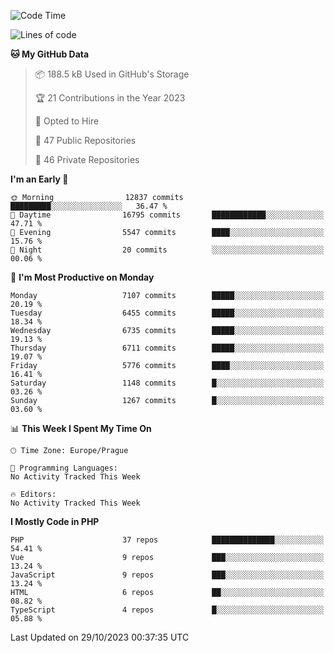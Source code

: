 <!--START_SECTION:waka-->
![Code Time](http://img.shields.io/badge/Code%20Time-1%2C583%20hrs%2058%20mins-blue)

![Lines of code](https://img.shields.io/badge/From%20Hello%20World%20I%27ve%20Written-11.4%20million%20lines%20of%20code-blue)

**🐱 My GitHub Data** 

> 📦 188.5 kB Used in GitHub's Storage 
 > 
> 🏆 21 Contributions in the Year 2023
 > 
> 💼 Opted to Hire
 > 
> 📜 47 Public Repositories 
 > 
> 🔑 46 Private Repositories 
 > 
**I'm an Early 🐤** 

```text
🌞 Morning                12837 commits       █████████░░░░░░░░░░░░░░░░   36.47 % 
🌆 Daytime                16795 commits       ████████████░░░░░░░░░░░░░   47.71 % 
🌃 Evening                5547 commits        ████░░░░░░░░░░░░░░░░░░░░░   15.76 % 
🌙 Night                  20 commits          ░░░░░░░░░░░░░░░░░░░░░░░░░   00.06 % 
```
📅 **I'm Most Productive on Monday** 

```text
Monday                   7107 commits        █████░░░░░░░░░░░░░░░░░░░░   20.19 % 
Tuesday                  6455 commits        █████░░░░░░░░░░░░░░░░░░░░   18.34 % 
Wednesday                6735 commits        █████░░░░░░░░░░░░░░░░░░░░   19.13 % 
Thursday                 6711 commits        █████░░░░░░░░░░░░░░░░░░░░   19.07 % 
Friday                   5776 commits        ████░░░░░░░░░░░░░░░░░░░░░   16.41 % 
Saturday                 1148 commits        █░░░░░░░░░░░░░░░░░░░░░░░░   03.26 % 
Sunday                   1267 commits        █░░░░░░░░░░░░░░░░░░░░░░░░   03.60 % 
```


📊 **This Week I Spent My Time On** 

```text
🕑︎ Time Zone: Europe/Prague

💬 Programming Languages: 
No Activity Tracked This Week

🔥 Editors: 
No Activity Tracked This Week
```

**I Mostly Code in PHP** 

```text
PHP                      37 repos            ██████████████░░░░░░░░░░░   54.41 % 
Vue                      9 repos             ███░░░░░░░░░░░░░░░░░░░░░░   13.24 % 
JavaScript               9 repos             ███░░░░░░░░░░░░░░░░░░░░░░   13.24 % 
HTML                     6 repos             ██░░░░░░░░░░░░░░░░░░░░░░░   08.82 % 
TypeScript               4 repos             █░░░░░░░░░░░░░░░░░░░░░░░░   05.88 % 
```




 Last Updated on 29/10/2023 00:37:35 UTC
<!--END_SECTION:waka-->
<!--
**AlexKratky/AlexKratky** is a ✨ _special_ ✨ repository because its `README.md` (this file) appears on your GitHub profile.

Here are some ideas to get you started:

- 🔭 I’m currently working on ...
- 🌱 I’m currently learning ...
- 👯 I’m looking to collaborate on ...
- 🤔 I’m looking for help with ...
- 💬 Ask me about ...
- 📫 How to reach me: ...
- 😄 Pronouns: ...
- ⚡ Fun fact: ...
-->
